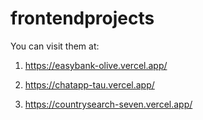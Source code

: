 # frontendprojects

You can visit them at:

1. https://easybank-olive.vercel.app/

2. https://chatapp-tau.vercel.app/

3. https://countrysearch-seven.vercel.app/
